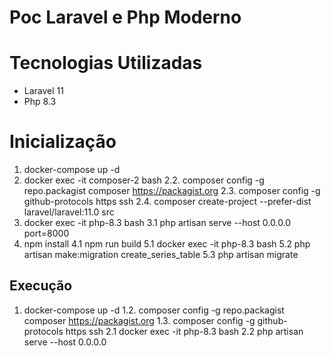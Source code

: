 # Poc Laravel e Php Moderno

# Tecnologias Utilizadas

- Laravel 11
- Php 8.3

# Inicialização

1. docker-compose up -d
2. docker exec -it composer-2 bash
2.2. composer config -g repo.packagist composer https://packagist.org
2.3. composer config -g github-protocols https ssh
2.4. composer create-project --prefer-dist laravel/laravel:11.0 src
3. docker exec -it php-8.3 bash 
3.1 php artisan serve --host 0.0.0.0 port=8000
4. npm install
4.1 npm run build 
5.1 docker exec -it php-8.3 bash 
5.2 php artisan make:migration create_series_table
5.3 php artisan migrate

## Execução

1. docker-compose up -d
1.2. composer config -g repo.packagist composer https://packagist.org
1.3. composer config -g github-protocols https ssh
2.1 docker exec -it php-8.3 bash 
2.2 php artisan serve --host 0.0.0.0

